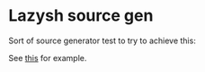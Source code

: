 # Lazysh source gen

Sort of source generator test to try to achieve this:

See [this](Usage/Program.cs) for example.
